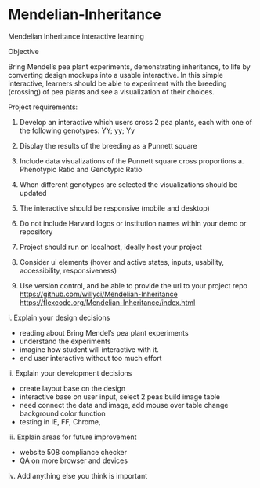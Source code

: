 # Mendelian-Inheritance
Mendelian Inheritance interactive learning 


Objective

Bring Mendel’s pea plant experiments, demonstrating inheritance, to life by converting design
mockups into a usable interactive. In this simple interactive, learners should be able to
experiment with the breeding (crossing) of pea plants and see a visualization of their choices.


Project requirements:
1. Develop an interactive which users cross 2 pea plants, each with one of the following
genotypes: YY; yy; Yy
2. Display the results of the breeding as a Punnett square
3. Include data visualizations of the Punnett square cross proportions
a. Phenotypic Ratio and Genotypic Ratio
4. When different genotypes are selected the visualizations should be updated
5. The interactive should be responsive (mobile and desktop)
6. Do not include Harvard logos or institution names within your demo or repository
7. Project should run on localhost, ideally host your project
8. Consider ui elements (hover and active states, inputs, usability, accessibility,
responsiveness)

10. Use version control, and be able to provide the url to your project repo
	https://github.com/willyci/Mendelian-Inheritance
	https://flexcode.org/Mendelian-Inheritance/index.html

i. Explain your design decisions

- reading about Bring Mendel’s pea plant experiments
- understand the experiments
- imagine how student will interactive with it.
- end user interactive without too much effort
	
ii. Explain your development decisions

- create layout base on the design
- interactive base on user input, select 2 peas build image table
- need connect the data and image, add mouse over table change background color function
- testing in IE, FF, Chrome, 
	

iii. Explain areas for future improvement
- website 508 compliance checker
- QA on more browser and devices


iv. Add anything else you think is important
